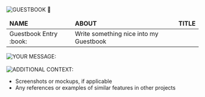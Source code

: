 <img src="https://readme-typing-svg.demolab.com?font=Poppins&weight=700&size=25&duration=1&pause=1&color=EB008B&center=true&vCenter=true&repeat=false&width=190&height=25&lines=GUESTBOOK+📖" alt="GUESTBOOK 📖" />

<br/>

<table align="left">
    <thead>
        <tr>
            <td> <b> NAME </b> </td>
            <td> <b> ABOUT </b> </td>
            <td> <b> TITLE </b> </td>
        </tr>
    </thead>
    <tbody>
        <tr>
            <td> Guestbook Entry :book: </td>
            <td> Write something nice into my Guestbook </td>
            <td>  </td>
        </tr>
    </tbody>
</table>

<br/>
<br/>
<br/>
<br/>
<br/>

<img src="https://readme-typing-svg.demolab.com?font=Poppins&weight=600&size=19&duration=1&pause=1&color=00B8B5&center=true&vCenter=true&repeat=false&width=150&height=19&lines=YOUR+MESSAGE:" alt="YOUR MESSAGE:" />

<!-- Start writing your message below -->

<!-- Start writing your message above -->

<br/>
<br/>

<img src="https://readme-typing-svg.demolab.com?font=Poppins&weight=600&size=19&duration=1&pause=1&color=00B8B5&center=true&vCenter=true&repeat=false&width=210&height=19&lines=ADDITIONAL+CONTEXT:" alt="ADDITIONAL CONTEXT:" />

- Screenshots or mockups, if applicable
- Any references or examples of similar features in other projects

<br/>
<br/>